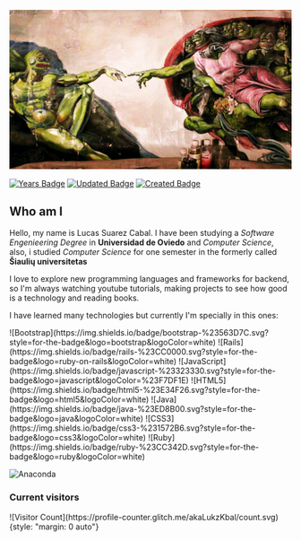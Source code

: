 ![adanpepe](/images/pepecreation.jpg)


[![Years Badge](https://badges.pufler.dev/years/puf17640)](https://badges.pufler.dev)
[![Updated Badge](https://badges.pufler.dev/updated/puf17640/git-badges)](https://badges.pufler.dev)
[![Created Badge](https://badges.pufler.dev/created/puf17640/git-badges)](https://badges.pufler.dev)

## Who am I
Hello, my name is Lucas Suarez Cabal. I have been studying a _Software Engenieering Degree_ in **Universidad de Oviedo** and _Computer Science_, also, i studied _Computer Science_ for one semester in the formerly called **Šiaulių universitetas**

I love to explore new programming languages and frameworks for backend, so I'm always watching youtube tutorials, making projects to see how good is a technology and reading books.

I have learned many technologies but currently I'm specially in this ones:

<div allign="center">
    <span>![Bootstrap](https://img.shields.io/badge/bootstrap-%23563D7C.svg?style=for-the-badge&logo=bootstrap&logoColor=white)</span>  <span>![Rails](https://img.shields.io/badge/rails-%23CC0000.svg?style=for-the-badge&logo=ruby-on-rails&logoColor=white)</span>  <span>![JavaScript](https://img.shields.io/badge/javascript-%23323330.svg?style=for-the-badge&logo=javascript&logoColor=%23F7DF1E)</span>   <span>![HTML5](https://img.shields.io/badge/html5-%23E34F26.svg?style=for-the-badge&logo=html5&logoColor=white)</span>  <span>![Java](https://img.shields.io/badge/java-%23ED8B00.svg?style=for-the-badge&logo=java&logoColor=white)</span> <span>![CSS3](https://img.shields.io/badge/css3-%231572B6.svg?style=for-the-badge&logo=css3&logoColor=white)</span> <span>![Ruby](https://img.shields.io/badge/ruby-%23CC342D.svg?style=for-the-badge&logo=ruby&logoColor=white)</span>
</div>







![Anaconda](https://img.shields.io/badge/Anaconda-%2344A833.svg?style=for-the-badge&logo=anaconda&logoColor=white)


### Current visitors
<div class="alingn-center">
![Visitor Count](https://profile-counter.glitch.me/akaLukzKbal/count.svg){style: "margin: 0 auto"}

<!--
**akaLukzKbal/akaLukzKbal** is a ✨ _special_ ✨ repository because its `README.md` (this file) appears on your GitHub profile.

Here are some ideas to get you started:

- 🔭 I’m currently working on ...
- 🌱 I’m currently learning ...
- 👯 I’m looking to collaborate on ...
- 🤔 I’m looking for help with ...
- 💬 Ask me about ...
- 📫 How to reach me: ...
- 😄 Pronouns: ...
- ⚡ Fun fact: ...
-->
